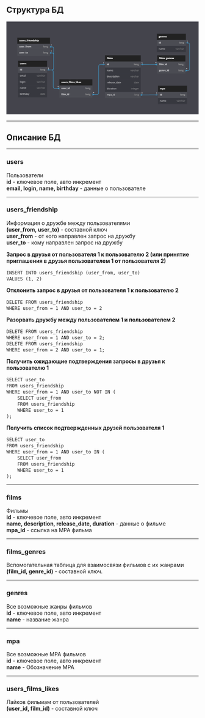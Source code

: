 ## Структура БД

![Схема базы данных](DB_Structure.png)

---

## Описание БД

---

### users
Пользователи<br>
<b>id</b> - ключевое поле, авто инкремент<br>
<b>email, login, name, birthday</b> - данные о пользователе

---

### users_friendship
Информация о дружбе между пользователями<br>
<b>(user_from, user_to)</b> - составной ключ<br>
<b>user_from</b> - от кого направлен запрос на дружбу<br>
<b>user_to</b> - кому направлен запрос на дружбу

<b>Запрос в друзья от пользователя 1 к пользователю 2 (или принятие приглашения в друзья пользователем 1 от пользователя 2)</b>
```
INSERT INTO users_friendship (user_from, user_to)
VALUES (1, 2)
```

<b>Отклонить запрос в друзья от пользователя 1 к пользователю 2</b>
```
DELETE FROM users_friendship
WHERE user_from = 1 AND user_to = 2
```

<b>Разорвать дружбу между пользователем 1 и пользователем 2</b>
```
DELETE FROM users_friendship
WHERE user_from = 1 AND user_to = 2;
DELETE FROM users_friendship
WHERE user_from = 2 AND user_to = 1;
```

<b>Получить ожидающие подтверждения запросы в друзья к пользователю 1</b>
```
SELECT user_to
FROM users_friendship
WHERE user_from = 1 AND user_to NOT IN (
    SELECT user_from
    FROM users_friendship
    WHERE user_to = 1
);
```

<b>Получить список подтвержденных друзей пользователя 1</b>
```
SELECT user_to
FROM users_friendship
WHERE user_from = 1 AND user_to IN (
    SELECT user_from
    FROM users_friendship
    WHERE user_to = 1
);
```

---

### films
Фильмы<br>
<b>id</b> - ключевое поле, авто инкремент<br>
<b>name, description, release_date, duration</b> - данные о фильме<br>
<b>mpa_id</b> - ссылка на MPA фильма

---

### films_genres
Вспомогательная таблица для взаимосвязи фильмов с их жанрами<br>
<b>(film_id, genre_id)</b> - составной ключ.

---

### genres
Все возможные жанры фильмов<br>
<b>id</b> - ключевое поле, авто инкремент<br>
<b>name</b> - название жанра

---

### mpa
Все возможные MPA фильмов<br>
<b>id</b> - ключевое поле, авто инкремент<br>
<b>name</b> - Обозначение MPA

---

### users_films_likes
Лайков фильмам от пользователей<br>
<b>(user_id, film_id)</b> - составной ключ